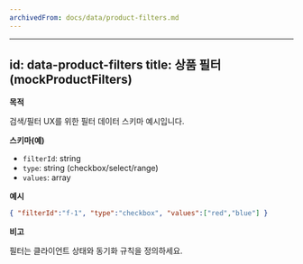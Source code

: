 ```yaml
---
archivedFrom: docs/data/product-filters.md
---
```


---
id: data-product-filters
title: 상품 필터 (mockProductFilters)
---

**목적**

검색/필터 UX를 위한 필터 데이터 스키마 예시입니다.

**스키마(예)**

- `filterId`: string
- `type`: string (checkbox/select/range)
- `values`: array

**예시**

```json
{ "filterId":"f-1", "type":"checkbox", "values":["red","blue"] }
```

**비고**

필터는 클라이언트 상태와 동기화 규칙을 정의하세요.

